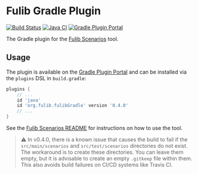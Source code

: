 # Fulib Gradle Plugin

[![Build Status](https://travis-ci.org/fujaba/fulibGradle.svg?branch=master)](https://travis-ci.org/fujaba/fulibGradle)
[![Java CI](https://github.com/fujaba/fulibTools/workflows/Java%20CI/badge.svg)](https://github.com/fujaba/fulibTools/actions)
[![Gradle Plugin Portal](https://img.shields.io/maven-metadata/v/https/plugins.gradle.org/m2/org/fulib/fulibGradle/org.fulib.fulibGradle.gradle.plugin/maven-metadata.xml.svg?colorB=blue&label=Gradle%20Plugin%20Portal)](https://plugins.gradle.org/plugin/org.fulib.fulibGradle)

The Gradle plugin for the [Fulib Scenarios](https://github.com/fujaba/fulibScenarios) tool.

## Usage

The plugin is available on the [Gradle Plugin Portal](https://plugins.gradle.org/plugin/org.fulib.fulibGradle)
and can be installed via the `plugins` DSL in `build.gradle`:

```groovy
plugins {
    // ...
    id 'java'
    id 'org.fulib.fulibGradle' version '0.4.0'
    // ...
}
```

See the [Fulib Scenarios README](https://github.com/fujaba/fulibScenarios/blob/master/README.md)
for instructions on how to use the tool.

> ⚠︎ In v0.4.0, there is a known issue that causes the build to fail
> if the `src/main/scenarios` and `src/test/scenarios` directories do not exist.
> The workaround is to create these directories.
> You can leave them empty, but it is advisable to create an empty `.gitkeep` file within them.
> This also avoids build failures on CI/CD systems like Travis CI.
